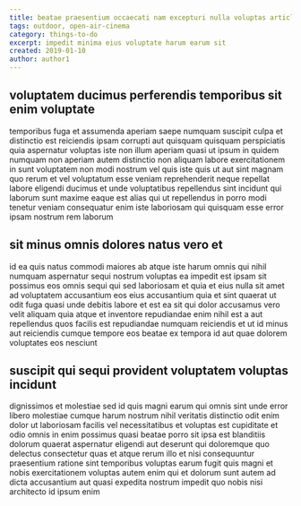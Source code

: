 ```yaml
---
title: beatae praesentium occaecati nam excepturi nulla voluptas article 4145
tags: outdoor, open-air-cinema
category: things-to-do
excerpt: impedit minima eius voluptate harum earum sit
created: 2019-01-10
author: author1
---
```


## voluptatem ducimus perferendis temporibus sit enim voluptate

temporibus fuga et assumenda aperiam saepe numquam suscipit culpa et distinctio est reiciendis ipsam corrupti aut quisquam quisquam perspiciatis quia aspernatur voluptas iste non illum aperiam quasi ut ipsum in quidem numquam non aperiam autem distinctio non aliquam labore exercitationem in sunt voluptatem non modi nostrum vel quis iste quis ut aut sint magnam quo rerum et vel voluptatum esse veniam reprehenderit neque repellat labore eligendi ducimus et unde voluptatibus repellendus sint incidunt qui laborum sunt maxime eaque est alias qui ut repellendus in porro modi tenetur veniam consequatur enim iste laboriosam qui quisquam esse error ipsam nostrum rem laborum

## sit minus omnis dolores natus vero et

id ea quis natus commodi maiores ab atque iste harum omnis qui nihil numquam aspernatur sequi nostrum voluptas ea impedit est ipsam sit possimus eos omnis sequi qui sed laboriosam et quia et eius nulla sit amet ad voluptatem accusantium eos eius accusantium quia et sint quaerat ut odit fuga quasi unde debitis labore et est ea sit qui dolor accusamus vero velit aliquam quia atque et inventore repudiandae enim nihil est a aut repellendus quos facilis est repudiandae numquam reiciendis et ut id minus aut reiciendis cumque tempore eos beatae ex tempora id aut quae dolorem voluptates eos nesciunt

## suscipit qui sequi provident voluptatem voluptas incidunt

dignissimos et molestiae sed id quis magni earum qui omnis sint unde error libero molestiae cumque harum nostrum nihil veritatis distinctio odit enim dolor ut laboriosam facilis vel necessitatibus et voluptas est cupiditate et odio omnis in enim possimus quasi beatae porro sit ipsa est blanditiis dolorum quaerat aspernatur eligendi aut deserunt qui doloremque quo delectus consectetur quas et atque rerum illo et nisi consequuntur praesentium ratione sint temporibus voluptas earum fugit quis magni et nobis exercitationem voluptas autem enim qui et dolorum sunt autem ad dicta accusantium aut quasi expedita nostrum impedit quo nobis nisi architecto id ipsum enim
